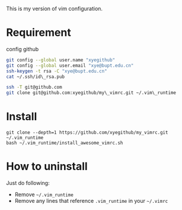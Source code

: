 This is my version of vim configuration.

# Requirement

config github

```bash
git config --global user.name "xyegithub"
git config --global user.email "xye@bupt.edu.cn"
ssh-keygen -t rsa -C "xye@bupt.edu.cn"
cat ~/.ssh/id\_rsa.pub
```

```bash
ssh -T git@github.com
git clone git@github.com:xyegithub/my\_vimrc.git ~/.vim\_runtime
```

# Install

    git clone --depth=1 https://github.com/xyegithub/my_vimrc.git  ~/.vim_runtime
    bash ~/.vim_runtime/install_awesome_vimrc.sh

# How to uninstall

Just do following:

*   Remove `~/.vim_runtime`
*   Remove any lines that reference `.vim_runtime` in your `~/.vimrc`

